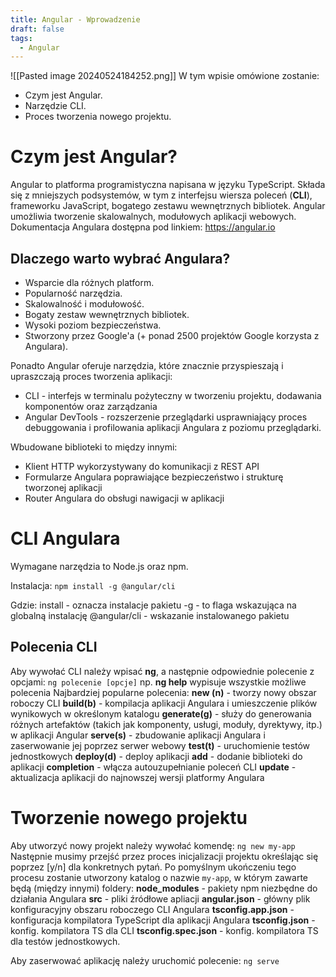 ```yaml
---
title: Angular - Wprowadzenie
draft: false
tags:
  - Angular
---
```

![[Pasted image 20240524184252.png]]
W tym wpisie omówione zostanie:
- Czym jest Angular.
- Narzędzie CLI.
- Proces tworzenia nowego projektu.
# Czym jest Angular?

Angular to platforma programistyczna napisana w języku TypeScript. Składa się z mniejszych podsystemów, w tym z interfejsu wiersza poleceń (**CLI**), frameworku JavaScript, bogatego zestawu wewnętrznych bibliotek.
Angular umożliwia tworzenie skalowalnych, modułowych aplikacji webowych.
Dokumentacja Angulara dostępna pod linkiem: https://angular.io

## Dlaczego warto wybrać  Angulara?

- Wsparcie dla różnych platform.
- Popularność narzędzia.
- Skalowalność i modułowość.
- Bogaty zestaw wewnętrznych bibliotek. 
- Wysoki poziom bezpieczeństwa.
- Stworzony przez Google'a (+ ponad 2500 projektów Google korzysta z Angulara).

Ponadto Angular oferuje narzędzia, które znacznie przyspieszają i upraszczają proces tworzenia aplikacji:
- CLI - interfejs w terminalu pożyteczny w tworzeniu projektu, dodawania komponentów oraz zarządzania
- Angular DevTools - rozszerzenie przeglądarki usprawniający proces debuggowania i profilowania aplikacji Angulara z poziomu przeglądarki.

Wbudowane biblioteki to między innymi:
- Klient HTTP wykorzystywany do komunikacji z REST API
- Formularze Angulara poprawiające bezpieczeństwo i strukturę tworzonej aplikacji 
- Router Angulara do obsługi nawigacji w aplikacji


# CLI Angulara

Wymagane narzędzia to Node.js oraz npm.

Instalacja: 
`npm install -g @angular/cli`

Gdzie:
install - oznacza instalacje pakietu
-g  -  to flaga wskazująca na globalną instalację
@angular/cli - wskazanie instalowanego pakietu

## Polecenia CLI
Aby wywołać CLI należy wpisać **ng**, a następnie odpowiednie polecenie z opcjami:
`ng polecenie [opcje]`
np. **ng help** wypisuje wszystkie możliwe polecenia
Najbardziej popularne polecenia:
**new (n)** - tworzy nowy obszar roboczy CLI
**build(b)** - kompilacja aplikacji Angulara i umieszczenie plików wynikowych w określonym katalogu
**generate(g)** - służy do generowania różnych artefaktów (takich jak komponenty, usługi, moduły, dyrektywy, itp.) w aplikacji Angular
**serve(s)** - zbudowanie aplikacji Angulara i zaserwowanie jej poprzez serwer webowy
**test(t)** - uruchomienie testów jednostkowych
**deploy(d)** - deploy aplikacji 
**add** - dodanie biblioteki do aplikacji
**completion** - włącza autouzupełnianie poleceń CLI
**update** - aktualizacja aplikacji do najnowszej wersji platformy Angulara


# Tworzenie nowego projektu
Aby utworzyć nowy projekt należy wywołać komendę:
`ng new my-app`
Następnie musimy przejść przez proces inicjalizacji  projektu określając się poprzez [y/n] dla konkretnych pytań.
Po pomyślnym ukończeniu tego procesu zostanie utworzony katalog o nazwie `my-app`, w którym zawarte będą (między innymi) foldery:
**node_modules** - pakiety npm niezbędne do działania Angulara
**src** - pliki źródłowe apliacji
**angular.json** - główny plik konfiguracyjny obszaru roboczego CLI Angulara
**tsconfig.app.json** - konfiguracja kompilatora TypeScript dla aplikacji Angulara
**tsconfig.json** - konfig. kompilatora TS dla CLI
**tsconfig.spec.json** - konfig. kompilatora TS dla testów jednostkowych.

Aby zaserwować aplikację należy uruchomić polecenie:
`ng serve`


